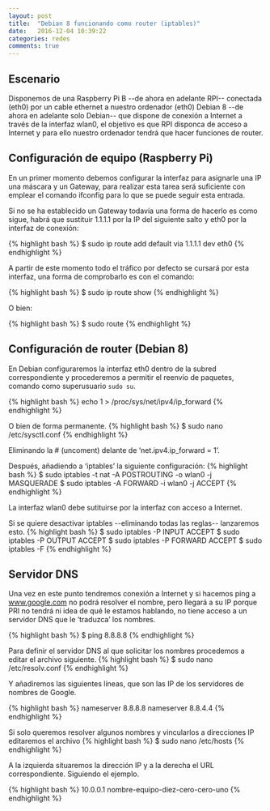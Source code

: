 ```yaml
---
layout: post
title:  "Debian 8 funcionando como router (iptables)"
date:   2016-12-04 10:39:22
categories: redes
comments: true
---
```


Escenario
---------

Disponemos de una Raspberry Pi B --de ahora en adelante RPI-- conectada (eth0) por un cable ethernet a nuestro ordenador (eth0) Debian 8 --de ahora en adelante solo Debian-- que dispone de conexión a Internet a través de la interfaz wlan0, el objetivo es que RPI disponca de acceso a Internet y para ello nuestro ordenador tendrá que hacer funciones de router.

Configuración de equipo (Raspberry Pi)
--------------------------------------

En un primer momento debemos configurar la interfaz para asignarle una IP una máscara y un Gateway, para realizar esta tarea será suficiente con emplear el comando ifconfig para lo que se puede seguir esta entrada.

Si no se ha establecido un Gateway todavía una forma de hacerlo es como sigue, habrá que sustituir 1.1.1.1 por la IP del siguiente salto y eth0 por la interfaz de conexión:

{% highlight bash %}
$ sudo ip route add default via 1.1.1.1 dev eth0
{% endhighlight %}

A partir de este momento todo el tráfico por defecto se cursará por esta interfaz, una forma de comprobarlo es con el comando:

{% highlight bash %}
$ sudo ip route show
{% endhighlight %}

O bien:

{% highlight bash %}
$ sudo route
{% endhighlight %}

Configuración de router (Debian 8)
----------------------------------

En Debian configuraremos la interfaz eth0 dentro de la subred correspondiente y procederemos a permitir el reenvío de paquetes, comando como superusuario `sudo su`.

{% highlight bash %}
echo 1 > /proc/sys/net/ipv4/ip_forward
{% endhighlight %}

O bien de forma permanente.
{% highlight bash %}
$ sudo nano /etc/sysctl.conf
{% endhighlight %}

Eliminando la # (uncoment) delante de ‘net.ipv4.ip_forward = 1’.

Después, añadiendo a ‘iptables’ la siguiente configuración:
{% highlight bash %}
$ sudo iptables -t nat -A POSTROUTING -o wlan0 -j MASQUERADE
$ sudo iptables -A FORWARD -i wlan0 -j ACCEPT
{% endhighlight %}
    
La interfaz wlan0 debe sutituirse por la interfaz con acceso a Internet.

Si se quiere desactivar iptables --eliminando todas las reglas-- lanzaremos esto.
{% highlight bash %}
$ sudo iptables -P INPUT ACCEPT
$ sudo iptables -P OUTPUT ACCEPT
$ sudo iptables -P FORWARD ACCEPT
$ sudo iptables -F
{% endhighlight %}

Servidor DNS
------------

Una vez en este punto tendremos conexión a Internet y si hacemos ping a www.google.com no podrá resolver el nombre, pero llegará a su IP porque PRI no tendrá ni idea de qué le estamos hablando, no tiene acceso a un servidor DNS que le ‘traduzca’ los nombres.

{% highlight bash %}
$ ping 8.8.8.8
{% endhighlight %}

Para definir el servidor DNS al que solicitar los nombres procedemos a editar el archivo siguiente.
{% highlight bash %}
$ sudo nano /etc/resolv.conf
{% endhighlight %}

Y añadiremos las siguientes líneas, que son las IP de los servidores de nombres de Google.

{% highlight bash %}
nameserver 8.8.8.8
nameserver 8.8.4.4
{% endhighlight %}

Si solo queremos resolver algunos nombres y vincularlos a direcciones IP editaremos el archivo
{% highlight bash %}
$ sudo nano /etc/hosts
{% endhighlight %}

A la izquierda situaremos la dirección IP y a la derecha el URL correspondiente. Siguiendo el ejemplo.

{% highlight bash %}
10.0.0.1	nombre-equipo-diez-cero-cero-uno
{% endhighlight %}
